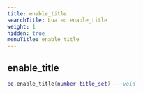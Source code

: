 ```yaml
---
title: enable_title
searchTitle: Lua eq enable_title
weight: 1
hidden: true
menuTitle: enable_title
---
```

## enable_title
```lua
eq.enable_title(number title_set) -- void
```